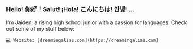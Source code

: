 ### Hello! 你好！Salut! ¡Hola! こんにちは! 안녕! ...

I'm Jaiden, a rising high school junior with a passion for languages. Check out some of my stuff below:

`💻 Website: [dreamingalias.com](https://dreamingalias.com)` 

<!--
**jaiden-li/jaiden-li** is a ✨ _special_ ✨ repository because its `README.md` (this file) appears on your GitHub profile.

Here are some ideas to get you started:

- 🔭 I’m currently working on ...
- 🌱 I’m currently learning ...
- 👯 I’m looking to collaborate on ...
- 🤔 I’m looking for help with ...
- 💬 Ask me about ...
- 📫 How to reach me: ...
- 😄 Pronouns: ...
- ⚡ Fun fact: ...
-->
